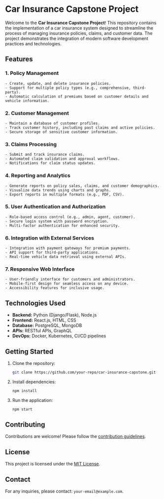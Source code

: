 # Car Insurance Capstone Project

Welcome to the **Car Insurance Capstone Project**! This repository contains the implementation of a car insurance system designed to streamline the process of managing insurance policies, claims, and customer data. The project demonstrates the integration of modern software development practices and technologies.

## Features

### 1. **Policy Management**

    - Create, update, and delete insurance policies.
    - Support for multiple policy types (e.g., comprehensive, third-party).
    - Automatic calculation of premiums based on customer details and vehicle information.

### 2. **Customer Management**

    - Maintain a database of customer profiles.
    - Track customer history, including past claims and active policies.
    - Secure storage of sensitive customer information.

### 3. **Claims Processing**

    - Submit and track insurance claims.
    - Automated claim validation and approval workflows.
    - Notifications for claim status updates.

### 4. **Reporting and Analytics**

    - Generate reports on policy sales, claims, and customer demographics.
    - Visualize data trends using charts and graphs.
    - Export reports in multiple formats (e.g., PDF, CSV).

### 5. **User Authentication and Authorization**

    - Role-based access control (e.g., admin, agent, customer).
    - Secure login system with password encryption.
    - Multi-factor authentication for enhanced security.

### 6. **Integration with External Services**

    - Integration with payment gateways for premium payments.
    - API support for third-party applications.
    - Real-time vehicle data retrieval using external APIs.

### 7. **Responsive Web Interface**

    - User-friendly interface for customers and administrators.
    - Mobile-first design for seamless access on any device.
    - Accessibility features for inclusive usage.

## Technologies Used

- **Backend:** Python (Django/Flask), Node.js
- **Frontend:** React.js, HTML, CSS
- **Database:** PostgreSQL, MongoDB
- **APIs:** RESTful APIs, GraphQL
- **DevOps:** Docker, Kubernetes, CI/CD pipelines

## Getting Started

1. Clone the repository:
   ```bash
   git clone https://github.com/your-repo/car-insurance-capstone.git
   ```
2. Install dependencies:
   ```bash
   npm install
   ```
3. Run the application:
   ```bash
   npm start
   ```

## Contributing

Contributions are welcome! Please follow the [contribution guidelines](CONTRIBUTING.md).

## License

This project is licensed under the [MIT License](LICENSE).

## Contact

For any inquiries, please contact: `your-email@example.com`.
